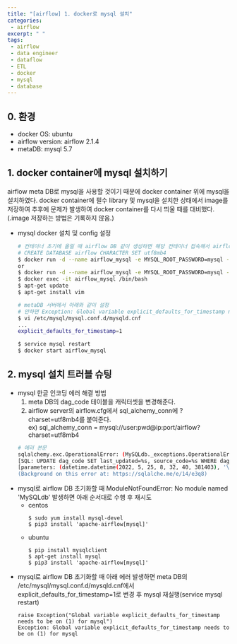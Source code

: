 ```yaml
---
title: "[airflow] 1. docker로 mysql 설치"
categories:
 - airflow
excerpt: " "
tags:
 - airflow
 - data engineer
 - dataflow
 - ETL
 - docker
 - mysql
 - database
---
```

## 0. 환경
- docker OS: ubuntu
- airflow version: airflow 2.1.4
- metaDB: mysql 5.7

## 1. docker container에 mysql 설치하기
airflow meta DB로 mysql을 사용할 것이기 때문에 docker container 위에 mysql을 설치하였다. docker container에 필수 library 및 mysql을 설치한 상태에서 image를 저장하여 추후에 문제가 발생하여 docker container를 다시 띄울 때를 대비했다.(.image 저장하는 방법은 기록하지 않음.)
- mysql docker 설치 및 config 설정
  ```bash
  # 컨테이너 초기에 올릴 때 airflow DB 같이 생성하면 해당 컨테이너 접속해서 airflow DB 캐릭터셋을 utf8mb4로 바꿔줘야 utf-8 형식 지원 가능. 싫으면 airflow db 삭제하고 아래 실행 -> 나는 후자 사용
  # CREATE DATABASE airflow CHARACTER SET utf8mb4
  $ docker run -d --name airflow_mysql -e MYSQL_ROOT_PASSWORD=mysql -e MYSQL_DATABASE=airflow -p 1088:3306 mysql:5.7
  or
  $ docker run -d --name airflow_mysql -e MYSQL_ROOT_PASSWORD=mysql -e MYSQL_DATABASE=airflow -p 1088:3306 mysql:5.7 --character-set-server=utf8mb4 --collation-server=utf8mb4_unicode_ci
  $ docker exec -it airflow_mysql /bin/bash
  $ apt-get update
  $ apt-get install vim

  # metaDB 서버에서 아래와 같이 설정
  # 안하면 Exception: Global variable explicit_defaults_for_timestamp needs to be on (1) for mysql
  $ vi /etc/mysql/mysql.conf.d/mysqld.cnf
  ...
  explicit_defaults_for_timestamp=1

  $ service mysql restart
  $ docker start airflow_mysql
  ```
## 2. mysql 설치 트러블 슈팅
- mysql 한글 인코딩 에러 해결 방법
  1. meta DB의 dag_code 테이블을 캐릭터셋을 변경해준다.
  1. airflow server의 airflow.cfg에서 sql_alchemy_conn에 ?charset=utf8mb4를 붙여준다.  
  ex) sql_alchemy_conn = mysql://user:pwd@ip:port/airflow?charset=utf8mb4
  ```bash
  # 에러 본문
  sqlalchemy.exc.OperationalError: (MySQLdb._exceptions.OperationalError) (1366, "Incorrect string value: '\\xEC\\x9D\\xB4\\xEC\\xA0\\x9C...' for column 'source_code' at row 1")
  [SQL: UPDATE dag_code SET last_updated=%s, source_code=%s WHERE dag_code.fileloc_hash = %s]
  [parameters: (datetime.datetime(2022, 5, 25, 8, 32, 40, 381403), '\nfrom airflow import DAG\nfrom airflow.operators.bash import BashOperator\nfrom airflow.operators.python import PythonOperator\nfrom airflow.utils.d ... (299 characters truncated) ... ello airflow"\',\n    dag=dag,\n)\n\nt2 = PythonOperator(\n    task_id=\'python\',\n    python_callable=Hello_airflow,\n    dag=dag,\n)\n\nt1 >> t2\n', 34158795302276664)]
  (Background on this error at: https://sqlalche.me/e/14/e3q8)
  ```
- mysql로 airflow DB 초기화할 때 ModuleNotFoundError: No module named 'MySQLdb' 발생하면 아래 순서대로 수행 후 재시도
  - centos
    ```
    $ sudo yum install mysql-devel
    $ pip3 install 'apache-airflow[mysql]'
    ```
  - ubuntu
    ```
    $ pip install mysqlclient
    $ apt-get install mysql
    $ pip3 install 'apache-airflow[mysql]'
    ```
- mysql로 airflow DB 초기화할 때 아래 에러 발생하면 meta DB의 /etc/mysql/mysql.conf.d/mysqld.cnf에서 explicit_defaults_for_timestamp=1로 변경 후 mysql 재실행(service mysql restart)
    ```
    raise Exception("Global variable explicit_defaults_for_timestamp needs to be on (1) for mysql")
    Exception: Global variable explicit_defaults_for_timestamp needs to be on (1) for mysql 
    ```